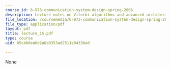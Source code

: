 ```yaml
---
course_id: 6-973-communication-system-design-spring-2006
description: Lecture notes on Viterbi algorithms and advanced architectures.
file_location: /coursemedia/6-973-communication-system-design-spring-2006/b5c4b8ea6d2a8a0353ad2511e8433bad_lecture_15.pdf
file_type: application/pdf
layout: pdf
title: lecture_15.pdf
type: course
uid: b5c4b8ea6d2a8a0353ad2511e8433bad

---
```

None